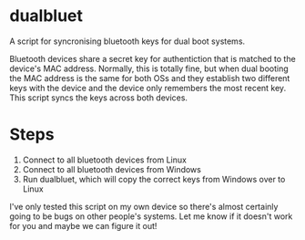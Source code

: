# dualbluet
A script for syncronising bluetooth keys for dual boot systems.

Bluetooth devices share a secret key for authentiction that is matched to the device's MAC address. Normally, this is totally fine, but when dual booting the MAC address is the same for both OSs and they establish two different keys with the device and the device only remembers the most recent key. This script syncs the keys across both devices. 

# Steps
1. Connect to all bluetooth devices from Linux
2. Connect to all bluetooth devices from Windows
3. Run dualbluet, which will copy the correct keys from Windows over to Linux

I've only tested this script on my own device so there's almost certainly going to be bugs on other people's systems. Let me know if it doesn't work for you and maybe we can figure it out!
